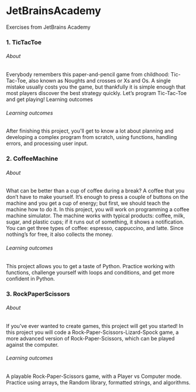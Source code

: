 # JetBrainsAcademy
Exercises from JetBrains Academy


### 1. TicTacToe

   ###### About
Everybody remembers this paper-and-pencil game from childhood: Tic-Tac-Toe, also known as Noughts and crosses or Xs and Os. A single mistake usually costs you the game, but thankfully it is simple enough that most players discover the best strategy quickly. Let’s program Tic-Tac-Toe and get playing!
Learning outcomes
   ###### Learning outcomes
After finishing this project, you'll get to know a lot about planning and developing a complex program from scratch, using functions, handling errors, and processing user input.


### 2. CoffeeMachine

   ###### About
What can be better than a cup of coffee during a break? A coffee that you don’t have to make yourself. It’s enough to press a couple of buttons on the machine and you get a cup of energy; but first, we should teach the machine how to do it. In this project, you will work on programming a coffee machine simulator. The machine works with typical products: coffee, milk, sugar, and plastic cups; if it runs out of something, it shows a notification. You can get three types of coffee: espresso, cappuccino, and latte. Since nothing’s for free, it also collects the money.
   ###### Learning outcomes
This project allows you to get a taste of Python. Practice working with functions, challenge yourself with loops and conditions, and get more confident in Python.


### 3. RockPaperScissors

   ###### About 
If you’ve ever wanted to create games, this project will get you started! In this project you will code a Rock-Paper-Scissors-Lizard-Spock game, a more advanced version of Rock-Paper-Scissors, which can be played against the computer.
   ###### Learning outcomes
A playable Rock-Paper-Scissors game, with a Player vs Computer mode. Practice using arrays, the Random library, formatted strings, and algorithms.

